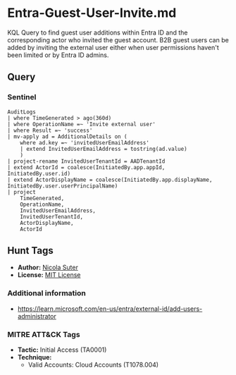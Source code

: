 # Entra-Guest-User-Invite.md

KQL Query to find guest user additions within Entra ID and the corresponding actor who invited the guest account. B2B guest users can be added by inviting the external user either when user permissions haven't been limited or by Entra ID admins.

## Query

### Sentinel
```kusto
AuditLogs
| where TimeGenerated > ago(360d)
| where OperationName =~ 'Invite external user'
| where Result =~ 'success'
| mv-apply ad = AdditionalDetails on (
    where ad.key =~ 'invitedUserEmailAddress'
    | extend InvitedUserEmailAddress = tostring(ad.value)
    ) 
| project-rename InvitedUserTenantId = AADTenantId
| extend ActorId = coalesce(InitiatedBy.app.appId, InitiatedBy.user.id)
| extend ActorDisplayName = coalesce(InitiatedBy.app.displayName, InitiatedBy.user.userPrincipalName)
| project
    TimeGenerated,
    OperationName,
    InvitedUserEmailAddress,
    InvitedUserTenantId,
    ActorDisplayName,
    ActorId
```

## Hunt Tags

* **Author:** [Nicola Suter](https://nicolasuter.ch)
* **License:** [MIT License](https://github.com/nicolonsky/ITDR/blob/main/LICENSE)

### Additional information

* <https://learn.microsoft.com/en-us/entra/external-id/add-users-administrator>

### MITRE ATT&CK Tags

* **Tactic:** Initial Access (TA0001)
* **Technique:**
    * Valid Accounts: Cloud Accounts (T1078.004)
